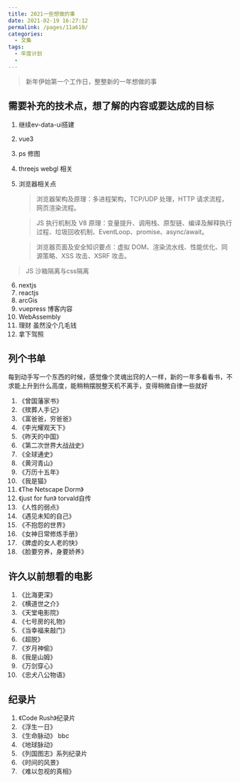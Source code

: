 ```yaml
---
title: 2021一些想做的事
date: 2021-02-19 16:27:12
permalink: /pages/11a610/
categories:
  - 文集
tags:
  - 年度计划
  - 
---
```

  > 新年伊始第一个工作日，整整新的一年想做的事

  ## 需要补充的技术点，想了解的内容或要达成的目标
  1. 继续ev-data-ui搭建 
  2. vue3
  3. ps 修图 
  4. threejs webgl 相关
  5. 浏览器相关点   
     > 浏览器架构及原理：多进程架构，TCP/UDP 处理，HTTP 请求流程，网页渲染流程。 

	 > JS 执行机制及 V8 原理：变量提升、调用栈、原型链、编译及解释执行过程、垃圾回收机制、EventLoop、promise、async/await。 

	 > 浏览器页面及安全知识要点：虚拟 DOM、渲染流水线、性能优化、同源策略、XSS 攻击、XSRF 攻击。   
   > JS 沙箱隔离与css隔离
  6. nextjs
  7. reactjs
  8. arcGis 
  9. vuepress 博客内容
  10. WebAssembly 
  11. 理财 虽然没个几毛钱
  12. 拿下驾照

  ## 列个书单

  每到动手写一个东西的时候，感觉像个灵魂出窍的人一样，新的一年多看看书，不求能上升到什么高度，能稍稍摆脱整天机不离手，变得稍微自律一些就好
  1. 《曾国藩家书》
  2. 《殡葬人手记》
  3. 《富爸爸，穷爸爸》
  4. 《李光耀观天下》
  5. 《昨天的中国》
  6. 《第二次世界大战战史》
  7. 《全球通史》
  8. 《黄河青山》
  9. 《万历十五年》
  10. 《我是猫》
  11. 《The Netscape Dorm》
  12. 《just for fun》 torvald自传
  13. 《人性的弱点》
  14. 《遇见未知的自己》
  15. 《不抱怨的世界》
  16. 《女神日常修炼手册》
  17. 《脾虚的女人老的快》
  18. 《脸要穷养，身要娇养》
   
   ## 许久以前想看的电影
   1. 《比海更深》
   2. 《横道世之介》
   3. 《天堂电影院》
   4. 《七号房的礼物》
   5. 《当幸福来敲门》
   6. 《超脱》
   7. 《岁月神偷》
   8. 《我是山姆》
   9. 《万剑穿心》
   10. 《忠犬八公物语》
   
   ## 纪录片
   1. 《Code Rush》纪录片
   2. 《浮生一日》
   3. 《生命脉动》 bbc
   4. 《地球脉动》
   5. 《列国图志》系列纪录片
   6. 《时间的风景》
   7. 《难以忽视的真相》
    
    
   